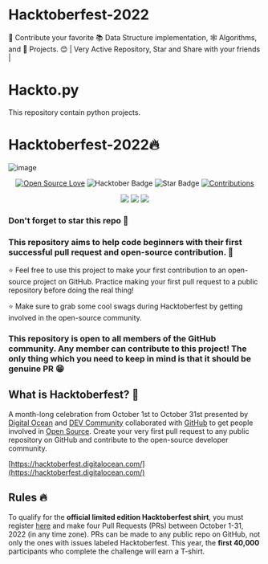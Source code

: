 # Hacktoberfest-2022
🌱 Contribute your favorite 📚 Data Structure implementation, 🕸 Algorithms, and 🎲 Projects. 😊 | Very Active Repository, Star and Share with your friends |

# Hackto.py
This repository contain python projects.

#  Hacktoberfest-2022🔥
![image](https://user-images.githubusercontent.com/70385488/192114009-0830321a-d227-4a4d-8411-6c03b54d7ce6.png)

<div align="center">

[![Open Source Love](https://firstcontributions.github.io/open-source-badges/badges/open-source-v1/open-source.svg)](https://github.com/VG-1/PlaylistAdda)
<img src="https://img.shields.io/badge/HacktoberFest-2022-blueviolet" alt="Hacktober Badge"/>
<img src="https://img.shields.io/static/v1?label=%E2%AD%90&message=If%20Useful&style=style=flat&color=BC4E99" alt="Star Badge"/>
<a href="https://github.com/Arunim313" ><img src="https://img.shields.io/badge/Contributions-welcome-green.svg?style=flat&logo=github" alt="Contributions" /></a>

</div>
<div align="center">
    <p>
	    <a name="stars"><img src="https://img.shields.io/github/stars/Arunim313/Hackto.py?style=for-the-badge"></a>
	    <a name="forks"><img src="https://img.shields.io/github/forks/Arunim313/Hackto.py?logoColor=green&style=for-the-badge"></a>
	    <a name="contributions"><img src="https://img.shields.io/github/contributors/Arunim313/Hackto.py?logoColor=green&style=for-the-badge"></a>
    </p>
</div>

### Don't forget to star this repo 🤗

### This repository aims to help code beginners with their first successful pull request and open-source contribution. :partying_face:

:star: Feel free to use this project to make your first contribution to an open-source project on GitHub. Practice making your first pull request to a public repository before doing the real thing!

:star: Make sure to grab some cool swags during Hacktoberfest by getting involved in the open-source community.

### This repository is open to all members of the GitHub community. Any member can contribute to this project! The only thing which you need to keep in mind is that it should be genuine PR :grin:

## What is Hacktoberfest? :thinking:
A month-long celebration from October 1st to October 31st presented by [Digital Ocean](https://hacktoberfest.digitalocean.com/) and [DEV Community](https://dev.to/) collaborated with [GitHub](https://github.com/blog/2433-celebrate-open-source-this-october-with-hacktoberfest) to get people involved in [Open Source](https://github.com/open-source). Create your very first pull request to any public repository on GitHub and contribute to the open-source developer community.

[https://hacktoberfest.digitalocean.com/](https://hacktoberfest.digitalocean.com/)

## Rules :fire:
To qualify for the __official limited edition Hacktoberfest shirt__, you must register [here](https://hacktoberfest.digitalocean.com/) and make four Pull Requests (PRs) between October 1-31, 2022 (in any time zone). PRs can be made to any public repo on GitHub, not only the ones with issues labeled Hacktoberfest. This year, the __first 40,000__ participants who complete the challenge will earn a T-shirt.

